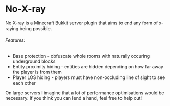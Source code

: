 No-X-ray
========

No X-ray is a Minecraft Bukkit server plugin that aims to end any form of x-raying being possible.

###### Features: ######
* Base protection - obfuscate whole rooms with naturally occuring underground blocks
* Entity proximity hiding - entities are hidden depending on how far away the player is from them
* Player LOS hiding - players must have non-occluding line of sight to see each other
  
On large servers I imagine that a lot of performance optimisations would be necessary. If you think you can lend a hand, feel free to help out!
